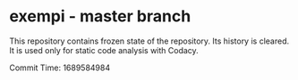 # exempi - master branch

This repository contains frozen state of the repository.
Its history is cleared. It is used only for static code
analysis with Codacy.

Commit Time: 1689584984